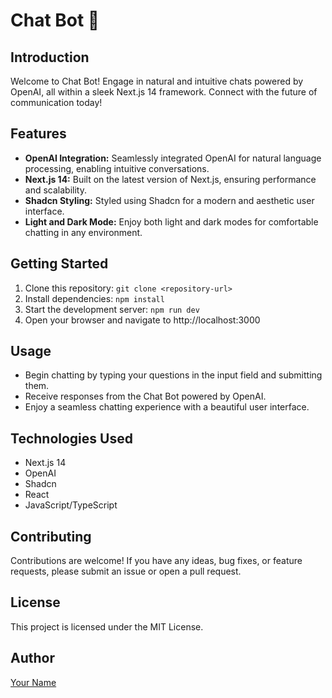 # Chat Bot 🤖

## Introduction
Welcome to Chat Bot! Engage in natural and intuitive chats powered by OpenAI, all within a sleek Next.js 14 framework. Connect with the future of communication today!

## Features
- **OpenAI Integration:** Seamlessly integrated OpenAI for natural language processing, enabling intuitive conversations.
- **Next.js 14:** Built on the latest version of Next.js, ensuring performance and scalability.
- **Shadcn Styling:** Styled using Shadcn for a modern and aesthetic user interface.
- **Light and Dark Mode:** Enjoy both light and dark modes for comfortable chatting in any environment.

## Getting Started
1. Clone this repository: `git clone <repository-url>`
2. Install dependencies: `npm install`
3. Start the development server: `npm run dev`
4. Open your browser and navigate to http://localhost:3000

## Usage
- Begin chatting by typing your questions in the input field and submitting them.
- Receive responses from the Chat Bot powered by OpenAI.
- Enjoy a seamless chatting experience with a beautiful user interface.

## Technologies Used
- Next.js 14
- OpenAI
- Shadcn
- React
- JavaScript/TypeScript

## Contributing
Contributions are welcome! If you have any ideas, bug fixes, or feature requests, please submit an issue or open a pull request.

## License
This project is licensed under the MIT License.

## Author
[Your Name](https://github.com/WaelTarabishi)

